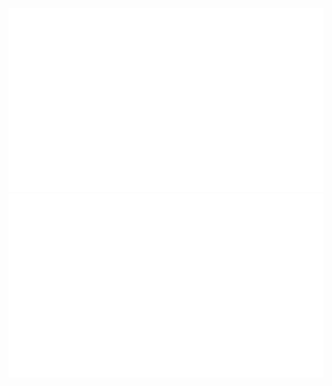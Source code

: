 <a href="https://github.com/jstrieb/github-stats">
  
![](https://github.com/ondrej-mahdalik/github-stats/blob/master/generated/overview.svg)
![](https://github.com/ondrej-mahdalik/github-stats/blob/master/generated/languages.svg)
  
</a>

